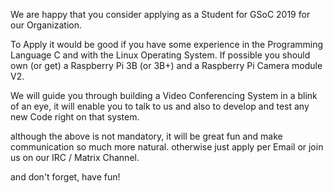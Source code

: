 We are happy that you consider applying as a Student for GSoC 2019 for our Organization.

To Apply it would be good if you have some experience in the Programming Language C and with the Linux Operating System.
If possible you should own (or get) a Raspberry Pi 3B (or 3B+) and a Raspberry Pi Camera module V2.

We will guide you through building a Video Conferencing System in a blink of an eye, it will enable you to
talk to us and also to develop and test any new Code right on that system.

although the above is not mandatory, it will be great fun and make communication so much more natural.
otherwise just apply per Email or join us on our IRC / Matrix Channel.

and don't forget, have fun!
